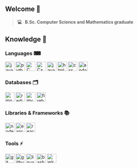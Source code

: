 ## Welcome 👋
> #### 💻 &nbsp; B.Sc. Computer Science and Mathematics graduate
 ## Knowledge 🔭

### Languages ⌨
<span>
    <img src="https://img.shields.io/badge/Java-ED8B00?style=for-the-badge&logo=java&logoColor=white" alt="java" height="30"/>
    <img src="https://img.shields.io/badge/Python-14354C?style=for-the-badge&logo=python&logoColor=white" alt="python" height="30"/>
    <img src="https://img.shields.io/badge/C-00599C?style=for-the-badge&logo=c&logoColor=white" alt="C" height="30"/>
    <img src="https://img.shields.io/badge/C%2B%2B-00599C?style=for-the-badge&logo=c%2B%2B&logoColor=white" alt="C++" height="30"/>
    <img src="https://img.shields.io/badge/JavaScript-F7DF1E?style=for-the-badge&logo=javascript&logoColor=black" alt="javaSqript" height="30"/>
    <img src="https://img.shields.io/badge/HTML5-E34F26?style=for-the-badge&logo=html5&logoColor=white" alt="html" height="30"/>
    <img src="https://img.shields.io/badge/CSS-239120?&style=for-the-badge&logo=css3&logoColor=white" alt="css" height="30"/>
    <img src="https://img.shields.io/badge/Android%20Studio-3DDC84.svg?style=for-the-badge&logo=android-studio&logoColor=white" alt="andoidStudio" height="30"/>
</span>

### Databases 🗂

<span>
    <img src="https://img.shields.io/badge/MongoDB-4EA94B?style=for-the-badge&logo=mongodb&logoColor=white" alt="mongoDB" height="30"/>
    <img src="https://img.shields.io/badge/redis-%23DD0031.svg?style=for-the-badge&logo=redis&logoColor=white" alt="redis" height="30"/>
    <img src="https://img.shields.io/badge/MySQL-00000F?style=for-the-badge&logo=mysql&logoColor=white" alt="mySQL" height="30"/>
    <img src="https://img.shields.io/badge/firebase-ffca28?style=for-the-badge&logo=firebase&logoColor=black" alt="firebase" height="30"/>
</span>

### Libraries & Frameworks 📚

<span>
   <img src="https://img.shields.io/badge/Node.js-43853D?style=for-the-badge&logo=node.js&logoColor=white" alt="nodeJS" height="30"/>
  <img src="https://img.shields.io/badge/express.js-%23404d59.svg?style=for-the-badge&logo=express&logoColor=%2361DAFB" alt="expressjs" height="30"/>
   <img src="https://img.shields.io/badge/React-20232A?style=for-the-badge&logo=react&logoColor=61DAFB" alt="react" height="30"/>
</span>

### Tools ⚡

<span>
    <img src="https://img.shields.io/badge/Git-F05032?style=for-the-badge&logo=git&logoColor=white" alt="git" height="30"/>
    <img src="https://img.shields.io/badge/GitHub-100000?style=for-the-badge&logo=github&logoColor=white" alt="github" height="30"/>
    <img src="https://img.shields.io/badge/Linux-FCC624?style=for-the-badge&logo=linux&logoColor=black" alt="linux" height="30"/>
  <img src="https://img.shields.io/badge/Bash-F05032?style=for-the-badge&logo=bash&logoColor=white" alt="bash" height="30"/>
    <img src="https://img.shields.io/badge/wireshark-%232671E5.svg?style=for-the-badge&logo=wireshark&logoColor=white" alt="wireshark" height="30"/>
</span>

<!--
**KoralElbaz/KoralElbaz** is a ✨ _special_ ✨ repository because its `README.md` (this file) appears on your GitHub profile.

Here are some ideas to get you started:

- 🔭 I’m currently working on ...
- 🌱 I’m currently learning ...
- 👯 I’m looking to collaborate on ...
- 🤔 I’m looking for help with ...
- 💬 Ask me about ...
- 📫 How to reach me: ...
- 😄 Pronouns: ...
- ⚡ Fun fact: ...
-->

